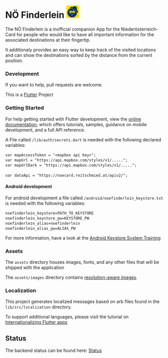 # NÖ Finderlein <img height="40" src="https://raw.githubusercontent.com/derqurps/noefinderlein-flutter/master/assets/images/3.0x/finderlein_logo_bunt.png">

The NÖ Finderlein is a inofficial companion App for the Niederösterreich-Card for people who would like to have all important information for the associated destinations at their fingertip.

It additionaly provides an easy way to keep track of the visited locations and can show the destinations sorted by the distance from the current position.

### Development

If you want to help, pull requests are welcome.

This is a [Flutter](https://flutter.dev/) Project

### Getting Started

For help getting started with Flutter development, view the
[online documentation](https://flutter.dev/docs), which offers tutorials,
samples, guidance on mobile development, and a full API reference.

A File called `/lib/auth/secrets.dart` is needed with the following declared variables:

```
var mapAccessToken = "<mapbox api key>";
var mapUrl = "https://api.mapbox.com/styles/v1/.....";
var mapUrlDark = "https://api.mapbox.com/styles/v1/.....";

var dataApi = "https://noecard.reitschmied.at/apiv2/";
```

#### Android development

For android development a file called `/android/noefinderlein_keystore.txt` is needed with the following variables:

```
noefinderlein_keystore=PATH_TO_KEYSTORE
noefinderlein_keystore_pw=KEYSTORE_PW
noefinderlein_alias=noefinderlein
noefinderlein_alias_pw=ALIAS_PW
```

For more information, have a look at the [Android Keystore System Training](https://developer.android.com/training/articles/keystore)

### Assets

The `assets` directory houses images, fonts, and any other files that will be shipped with the application

The `assets/images` directory contains [resolution-aware
images](https://flutter.dev/docs/development/ui/assets-and-images#resolution-aware).

### Localization

This project generates localized messages based on arb files found in
the `lib/src/localization` directory.

To support additional languages, please visit the tutorial on
[Internationalizing Flutter
apps](https://flutter.dev/docs/development/accessibility-and-localization/internationalization)

## Status

The backend status can be found here: [Status](https://stats.uptimerobot.com/x6jonFDyA)
